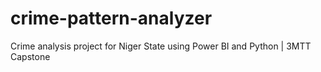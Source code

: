 # crime-pattern-analyzer
Crime analysis project for Niger State using Power BI and Python | 3MTT Capstone
